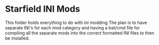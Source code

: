# Starfield INI Mods
This folder holds everything to do with ini modding
The plan is to have separate INI's for each mod category and having a bat/cmd file for compiling all the separate mods into the correct formatted INI files to then be installed.

